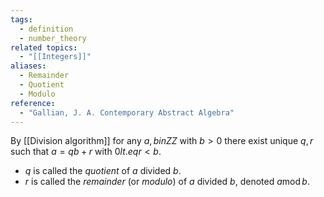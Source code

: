 ```yaml
---
tags:
  - definition
  - number_theory
related topics:
  - "[[Integers]]"
aliases:
  - Remainder
  - Quotient
  - Modulo
reference:
  - "Gallian, J. A. Contemporary Abstract Algebra"
---
```

By [[Division algorithm]] for any $a,b in  ZZ$ with $b>0$ there exist unique $q,r$ such that $a=qb+r$ with $0 lt.eq r < b$.
- $q$ is called the _quotient_ of $a$ divided $b$.
- $r$ is called the _remainder_ (or _modulo_) of $a$ divided $b$, denoted $a \operatorname{mod} b$.
